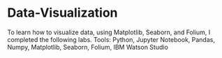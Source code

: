 # Data-Visualization

To learn how to visualize data, using Matplotlib, Seaborn, and Folium, I completed the following labs.
Tools: Python, Jupyter Notebook, Pandas, Numpy, Matplotlib, Seaborn, Folium, IBM Watson Studio
